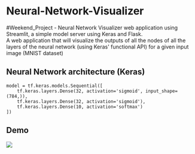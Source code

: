 # Neural-Network-Visualizer
#Weekend_Project - Neural Network Visualizer web application using Streamlit, a simple model server using Keras and Flask.  
A web application that will visualize the outputs of all the nodes of all the layers of the neural network (using Keras' functional API) for a given input image (MNIST dataset)

## Neural Network architecture (Keras)
```
model = tf.keras.models.Sequential([
    tf.keras.layers.Dense(32, activation='sigmoid', input_shape=(784,)),
    tf.keras.layers.Dense(32, activation='sigmoid'),
    tf.keras.layers.Dense(10, activation='softmax')
])
```  

## Demo
![](Demo.gif)
